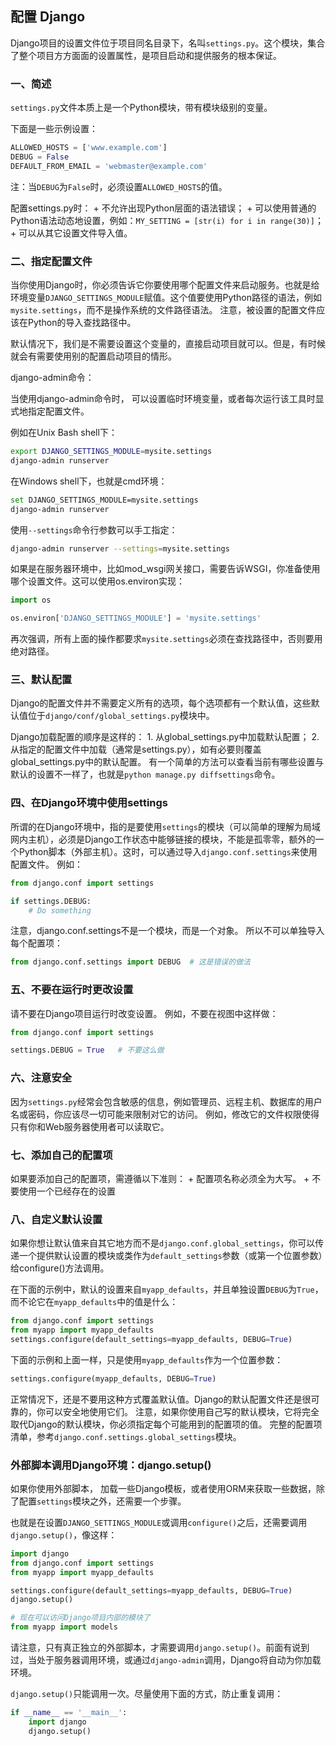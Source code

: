## 配置 Django

Django项目的设置文件位于项目同名目录下，名叫`settings.py`。这个模块，集合了整个项目方方面面的设置属性，是项目启动和提供服务的根本保证。

### 一、简述
`settings.py`文件本质上是一个Python模块，带有模块级别的变量。

下面是一些示例设置：
```python
ALLOWED_HOSTS = ['www.example.com']
DEBUG = False
DEFAULT_FROM_EMAIL = 'webmaster@example.com'
```
注：当`DEBUG`为`False`时，必须设置`ALLOWED_HOSTS`的值。

配置settings.py时：
    + 不允许出现Python层面的语法错误；
    + 可以使用普通的Python语法动态地设置，例如：`MY_SETTING = [str(i) for i in range(30)]`；
    + 可以从其它设置文件导入值。
    
    
### 二、指定配置文件

当你使用Django时，你必须告诉它你要使用哪个配置文件来启动服务。也就是给环境变量`DJANGO_SETTINGS_MODULE`赋值。这个值要使用Python路径的语法，例如`mysite.settings`，而不是操作系统的文件路径语法。 注意，被设置的配置文件应该在Python的导入查找路径中。

默认情况下，我们是不需要设置这个变量的，直接启动项目就可以。但是，有时候就会有需要使用别的配置启动项目的情形。

django-admin命令：

当使用django-admin命令时， 可以设置临时环境变量，或者每次运行该工具时显式地指定配置文件。

例如在Unix Bash shell下：
```bash
export DJANGO_SETTINGS_MODULE=mysite.settings
django-admin runserver
```
在Windows shell下，也就是cmd环境：
```bash
set DJANGO_SETTINGS_MODULE=mysite.settings
django-admin runserver
```
使用`--settings`命令行参数可以手工指定：
```bash
django-admin runserver --settings=mysite.settings
```
如果是在服务器环境中，比如mod_wsgi网关接口，需要告诉WSGI，你准备使用哪个设置文件。这可以使用os.environ实现：
```python
import os

os.environ['DJANGO_SETTINGS_MODULE'] = 'mysite.settings'
```
再次强调，所有上面的操作都要求`mysite.settings`必须在查找路径中，否则要用绝对路径。

### 三、默认配置

Django的配置文件并不需要定义所有的选项，每个选项都有一个默认值，这些默认值位于`django/conf/global_settings.py`模块中。

Django加载配置的顺序是这样的：
    1. 从global_settings.py中加载默认配置；
    2. 从指定的配置文件中加载（通常是settings.py），如有必要则覆盖global_settings.py中的默认配置。
有一个简单的方法可以查看当前有哪些设置与默认的设置不一样了，也就是`python manage.py diffsettings`命令。

### 四、在Django环境中使用settings

所谓的在Django环境中，指的是要使用`settings`的模块（可以简单的理解为局域网内主机），必须是Django工作状态中能够链接的模块，不能是孤零零，额外的一个Python脚本（外部主机）。这时，可以通过导入`django.conf.settings`来使用配置文件。 例如：
```python
from django.conf import settings

if settings.DEBUG:
    # Do something
```
注意，django.conf.settings不是一个模块，而是一个对象。 所以不可以单独导入每个配置项：
```python
from django.conf.settings import DEBUG  # 这是错误的做法
```

### 五、不要在运行时更改设置

请不要在Django项目运行时改变设置。 例如，不要在视图中这样做：
```python
from django.conf import settings

settings.DEBUG = True   # 不要这么做
```

### 六、注意安全
因为`settings.py`经常会包含敏感的信息，例如管理员、远程主机、数据库的用户名或密码，你应该尽一切可能来限制对它的访问。 例如，修改它的文件权限使得只有你和Web服务器使用者可以读取它。


### 七、添加自己的配置项
如果要添加自己的配置项，需遵循以下准则：
    + 配置项名称必须全为大写。
    + 不要使用一个已经存在的设置
    
### 八、自定义默认设置
如果你想让默认值来自其它地方而不是`django.conf.global_settings`，你可以传递一个提供默认设置的模块或类作为`default_settings`参数（或第一个位置参数）给configure()方法调用。

在下面的示例中，默认的设置来自`myapp_defaults`，并且单独设置`DEBUG`为`True`，而不论它在`myapp_defaults`中的值是什么：
```python
from django.conf import settings
from myapp import myapp_defaults
settings.configure(default_settings=myapp_defaults, DEBUG=True)
```
下面的示例和上面一样，只是使用`myapp_defaults`作为一个位置参数：
```python
settings.configure(myapp_defaults, DEBUG=True)
```
正常情况下，还是不要用这种方式覆盖默认值。Django的默认配置文件还是很可靠的，你可以安全地使用它们。 注意，如果你使用自己写的默认模块，它将完全取代Django的默认模块，你必须指定每个可能用到的配置项的值。 完整的配置项清单，参考`django.conf.settings.global_settings`模块。


### 外部脚本调用Django环境：django.setup()

如果你使用外部脚本， 加载一些Django模板，或者使用ORM来获取一些数据，除了配置`settings`模块之外，还需要一个步骤。

也就是在设置`DJANGO_SETTINGS_MODULE`或调用`configure()`之后，还需要调用`django.setup()`，像这样：
```python
import django
from django.conf import settings
from myapp import myapp_defaults

settings.configure(default_settings=myapp_defaults, DEBUG=True)
django.setup()

# 现在可以访问Django项目内部的模块了
from myapp import models
```
请注意，只有真正独立的外部脚本，才需要调用`django.setup()`。前面有说到过，当处于服务器调用环境，或通过`django-admin`调用，Django将自动为你加载环境。

`django.setup()`只能调用一次。尽量使用下面的方式，防止重复调用：
```python
if __name__ == '__main__':
    import django
    django.setup()
```